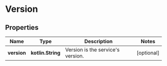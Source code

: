 
# Version

## Properties
| Name | Type | Description | Notes |
| ------------ | ------------- | ------------- | ------------- |
| **version** | **kotlin.String** | Version is the service&#39;s version. |  [optional] |



